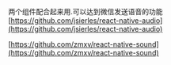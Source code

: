 
两个组件配合起来用.可以达到微信发送语音的功能  
[https://github.com/jsierles/react-native-audio](https://github.com/jsierles/react-native-audio)

[https://github.com/zmxv/react-native-sound](https://github.com/zmxv/react-native-sound)
<!--stackedit_data:
eyJoaXN0b3J5IjpbLTIwMjk3ODAwNDJdfQ==
-->